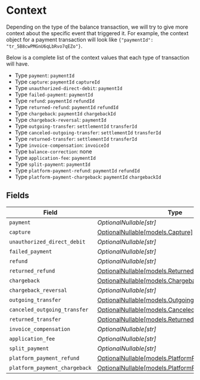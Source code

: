 # Context

Depending on the type of the balance transaction, we will try to give more context about the specific event that triggered it. For example, the context object for a payment transaction will look like `{"paymentId": "tr_5B8cwPMGnU6qLbRvo7qEZo"}`.

Below is a complete list of the context values that each type of transaction will have.

* Type `payment`: `paymentId`
* Type `capture`: `paymentId` `captureId`
* Type `unauthorized-direct-debit`: `paymentId`
* Type `failed-payment`: `paymentId`
* Type `refund`: `paymentId` `refundId`
* Type `returned-refund`: `paymentId` `refundId`
* Type `chargeback`: `paymentId` `chargebackId`
* Type `chargeback-reversal`: `paymentId`
* Type `outgoing-transfer`: `settlementId` `transferId`
* Type `canceled-outgoing-transfer`: `settlementId` `transferId`
* Type `returned-transfer`: `settlementId` `transferId`
* Type `invoice-compensation`: `invoiceId`
* Type `balance-correction`: none
* Type `application-fee`: `paymentId`
* Type `split-payment`: `paymentId`
* Type `platform-payment-refund`: `paymentId` `refundId`
* Type `platform-payment-chargeback`: `paymentId` `chargebackId`


## Fields

| Field                                                                                        | Type                                                                                         | Required                                                                                     | Description                                                                                  | Example                                                                                      |
| -------------------------------------------------------------------------------------------- | -------------------------------------------------------------------------------------------- | -------------------------------------------------------------------------------------------- | -------------------------------------------------------------------------------------------- | -------------------------------------------------------------------------------------------- |
| `payment`                                                                                    | *OptionalNullable[str]*                                                                      | :heavy_minus_sign:                                                                           | N/A                                                                                          | tr_aHbjjdrUdm                                                                                |
| `capture`                                                                                    | [OptionalNullable[models.Capture]](../models/capture.md)                                     | :heavy_minus_sign:                                                                           | N/A                                                                                          |                                                                                              |
| `unauthorized_direct_debit`                                                                  | *OptionalNullable[str]*                                                                      | :heavy_minus_sign:                                                                           | N/A                                                                                          | tr_5B8cwPMGnU                                                                                |
| `failed_payment`                                                                             | *OptionalNullable[str]*                                                                      | :heavy_minus_sign:                                                                           | N/A                                                                                          | tr_5B8cwPMGnU                                                                                |
| `refund`                                                                                     | *OptionalNullable[str]*                                                                      | :heavy_minus_sign:                                                                           | N/A                                                                                          | tr_5B8cwPMGnU                                                                                |
| `returned_refund`                                                                            | [OptionalNullable[models.ReturnedRefund]](../models/returnedrefund.md)                       | :heavy_minus_sign:                                                                           | N/A                                                                                          |                                                                                              |
| `chargeback`                                                                                 | [OptionalNullable[models.Chargeback]](../models/chargeback.md)                               | :heavy_minus_sign:                                                                           | N/A                                                                                          |                                                                                              |
| `chargeback_reversal`                                                                        | *OptionalNullable[str]*                                                                      | :heavy_minus_sign:                                                                           | N/A                                                                                          | tr_5B8cwPMGnU                                                                                |
| `outgoing_transfer`                                                                          | [OptionalNullable[models.OutgoingTransfer]](../models/outgoingtransfer.md)                   | :heavy_minus_sign:                                                                           | N/A                                                                                          |                                                                                              |
| `canceled_outgoing_transfer`                                                                 | [OptionalNullable[models.CanceledOutgoingTransfer]](../models/canceledoutgoingtransfer.md)   | :heavy_minus_sign:                                                                           | N/A                                                                                          |                                                                                              |
| `returned_transfer`                                                                          | [OptionalNullable[models.ReturnedTransfer]](../models/returnedtransfer.md)                   | :heavy_minus_sign:                                                                           | N/A                                                                                          |                                                                                              |
| `invoice_compensation`                                                                       | *OptionalNullable[str]*                                                                      | :heavy_minus_sign:                                                                           | N/A                                                                                          | inv_aHbjjdrUdm                                                                               |
| `application_fee`                                                                            | *OptionalNullable[str]*                                                                      | :heavy_minus_sign:                                                                           | N/A                                                                                          | tr_5B8cwPMGnU                                                                                |
| `split_payment`                                                                              | *OptionalNullable[str]*                                                                      | :heavy_minus_sign:                                                                           | N/A                                                                                          | tr_5B8cwPMGnU                                                                                |
| `platform_payment_refund`                                                                    | [OptionalNullable[models.PlatformPaymentRefund]](../models/platformpaymentrefund.md)         | :heavy_minus_sign:                                                                           | N/A                                                                                          |                                                                                              |
| `platform_payment_chargeback`                                                                | [OptionalNullable[models.PlatformPaymentChargeback]](../models/platformpaymentchargeback.md) | :heavy_minus_sign:                                                                           | N/A                                                                                          |                                                                                              |